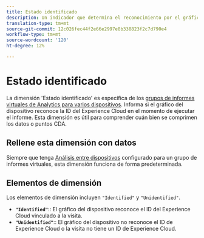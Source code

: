 ```yaml
---
title: Estado identificado
description: Un indicador que determina el reconocimiento por el gráfico del dispositivo.
translation-type: tm+mt
source-git-commit: 12c026fec44f2e66e2997e8b338823f2c7d790e4
workflow-type: tm+mt
source-wordcount: '120'
ht-degree: 12%

---
```



# Estado identificado

La dimensión &#39;Estado identificado&#39; es específica de los [grupos de informes virtuales de Analytics para varios dispositivos](../cda/overview.md). Informa si el gráfico del dispositivo reconoce la ID del Experience Cloud en el momento de ejecutar el informe. Esta dimensión es útil para comprender cuán bien se comprimen los datos o puntos CDA.

## Rellene esta dimensión con datos

Siempre que tenga [Análisis entre dispositivos](../cda/overview.md) configurado para un grupo de informes virtuales, esta dimensión funciona de forma predeterminada.

## Elementos de dimensión

Los elementos de dimensión incluyen `"Identified"` y `"Unidentified"`.

* **`"Identified"`**:: El gráfico del dispositivo reconoce el ID del Experience Cloud vinculado a la visita.
* **`"Unidentified"`**:: El gráfico del dispositivo no reconoce el ID de Experience Cloud o la visita no tiene un ID de Experience Cloud.
